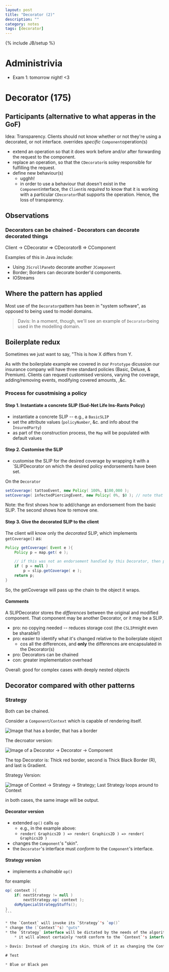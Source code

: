 ```yaml
---
layout: post
title: "Decorator (2)"
description: ""
category: notes
tags: [decorator]
---
```

{% include JB/setup %}

# Administrivia

* Exam 1: tomorrow night! <3

# Decorator (175)

## Participants (alternative to what apperas in the GoF)

Idea: Transparency. Clients should not know whether or not they're using a decorated, or not interface. 
overrides *specific* `Component`operation(s)

* extend an operation so that it does work before and/or after forwarding the request to the component.
* replace an operation, so that the `CDecorator`is soley responsible for fulfilling the request.
* define new behaviour(s)
	* ugghh!
	* in order to use a behaviour that doesn't exist in the `Component`interface, the `Client`is *required* to know that it is working with a particular `CDecorator`that supports the operation. Hence, the loss of transparency.

## Observations

### Decorators can be chained - Decorators can decorate decorated things

Client -> CDecorator => CDecoratorB => CComponent

Examples of this in Java include:

* Using `JScrollPane`to decorate another `JComponent`
* Border; Borders can decorate border'd components.
* IOStreams

## Where the pattern has applied

Most use of the `Decorator`pattern has been in "system software", as opposed to being used to model domains. 

> Davis: In a moment, though, we'll see an example of `Decorator`being used in the modelling domain. 

## Boilerplate redux

Sometimes we just want to say, "This is how X differs from Y.

As with the boilerplate example we covered in our `Prototype` dicussion our insurance company will have three standard policies (Basic, Deluxe, & Premium). Clients can request customised versions, varying the coverage, adding/removing events, modifying covered amounts, ,&c. 

### Process for cusotmising a policy

#### Step 1. Instantiate a concrete SLIP (Sud-Net Life Ins-Rants Policy)

* instantiate a concrete SLIP -- e.g., a `BasicSLIP`
* set the attribute values (`policyNumber`, &c. and info about the `ÌnsuredParty`)
* as part of the construction process, the `Map` will be populated with default values

#### Step 2. Customise the SLIP 

* customise the SLIP for the desired coverage by wrapping it with a `SLIPDecorator on which the desired policy endorsements have been set. 

On the `Decorator`

``` java
setCoverage( tattooEvent, new Policy( 100%, $100,000 );
setCoverage( infectedPiercingEvent, new Policy( 0%, $0 ); // note that this is how we remove a particular coverage
```

Note: the first shows how to add/change an endorsement from the basic SLIP. The second shows how to remove one.

#### Step 3. Give the decorated SLIP to the client

The client will know only the _decorated_ SLIP, which implements `getCoverage()` as:

``` java
Policy getCoverage( Event e ){
	Policy p = map.get( e );

	// if this was not an endorsement handled by this Decorator, then pass it up the chain
	if ( p = null )
		p = slip.getCoverage( e );
	return p;
}
```

So, the getCoverage will pass up the chain to the object it wraps. 

#### Comments

A SLIPDecorator stores the _differences_ between the original and modified component. That component may be another Decorator, or it may be a SLIP. 

* pro: no copying needed -- reduces storage cost (the `CSLIP`might even be sharable!)
* pro: easier to identify what it's changed relative to the boilerplate object
	* cos all the differences, and __only__ the differences are encapsulated in the Decorator(s)
* pro: Decorators can be chained
* con: greater implementation overhead

Overall: good for complex cases with deeply nested objects

## Decorator compared with other patterns

### Strategy

Both can be chained.

Consider a `Component`/`Context` which is capable of rendering itself. 

![Image that has a border, that has a border]()

The decroator version:

![Image of a Decorator -> Decorator -> Component]()

The top Decorator is: Thick red border, second is Thick Black Border (R), and last is Gradient.

Strategy Version: 

![Image of Context -> Strategy -> Strategy; Last Strategy loops around to Context]()

in both cases, the same image will be output. 

#### Decorator version

* extended `op()` calls `op`
	* e.g., in the example above: 
	* ```render( Graphics2D ) => render( Graphics2D ) => render( Graphics2D )```
* changes the `Component`'s "skin".
* the `Decorator`'s interface must *conform* to the `Component`'s interface.

#### Strategy version

* implements a *chainable* `op()`

for example: 

````java
op( context ){
	if( nextStrategy != null )
		nextStrategy.op( context );
	doMySpecialStrategyStuffs();
}
```

* the `Context` will invoke its `Strategy`'s `op()`
* change the (`Context`'s) "guts"
* the `Strategy` interface will be dictated by the needs of the algorithm family. which it encapsulates.
	* it will almost certainly *not8 conform to the `Context`'s interface. 

> Davis: Instead of changing its skin, think of it as changing the Context's "guts". 

# Test

* Blue or Black pen
